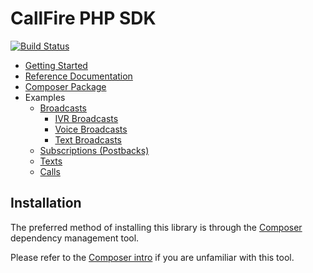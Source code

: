 CallFire PHP SDK
================

[![Build Status](https://travis-ci.org/CallFire/CallFire-PHP-SDK.png)](https://travis-ci.org/CallFire/CallFire-PHP-SDK)

* [Getting Started](/docs/en/00.getting.started.md)
* [Reference Documentation](http://callfire.github.io/CallFire-PHP-SDK/)
* [Composer Package](https://packagist.org/packages/callfire/php-sdk)
* Examples
    * [Broadcasts](/docs/en/01.broadcasts.md)
        * [IVR Broadcasts](/docs/en/broadcasts/01.ivr.md)
        * [Voice Broadcasts](/docs/en/broadcasts/02.voice.md)
        * [Text Broadcasts](/docs/en/broadcasts/03.text.md)
    * [Subscriptions (Postbacks)](/docs/en/02.subscriptions.md)
    * [Texts](/docs/en/03.texts.md)
    * [Calls](/docs/en/04.calls.md)

## Installation

The preferred method of installing this library is through the
[Composer](http://getcomposer.org/) dependency management tool.

Please refer to the [Composer intro](http://getcomposer.org/doc/00-intro.md)
if you are unfamiliar with this tool.
